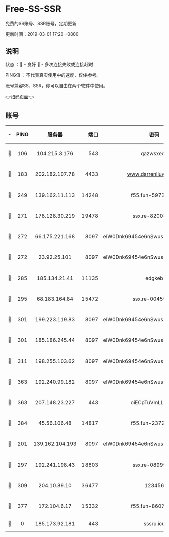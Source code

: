 # Free-SS-SSR

免费的SS账号、SSR账号，定期更新

更新时间：2019-03-01 17:20 +0800

## 说明

状态     ：🙂 - 良好 🙁 - 多次连接失败或连接超时

PING值   ：不代表真实使用中的速度，仅供参考。

账号兼容SS、SSR，你可以自由在两个软件中使用。

👉[扫码页面](https://liesauer.github.io/free-ss-ssr.github.io/)👈

## 账号

|-|PING|服务器|端口|密码|加密方式|区域|
|:----:|:----:|:-----:|-----:|:----:|:----:|:----:|
|🙂|106|104.215.3.176|543|qazwsxedc|aes-256-gcm|JP|
|🙂|183|202.182.107.78|4433|www.darrenliuwei.com|aes-256-cfb|JP|
|🙂|249|139.162.11.113|14248|f55.fun-59730477|aes-256-cfb|SG|
|🙂|271|178.128.30.219|19478|ssx.re-82003000|aes-256-cfb|SG|
|🙂|272|66.175.221.168|8097|eIW0Dnk69454e6nSwuspv9DmS201tQ0D|aes-256-cfb|US|
|🙂|272|23.92.25.101|8097|eIW0Dnk69454e6nSwuspv9DmS201tQ0D|aes-256-cfb|US|
|🙂|285|185.134.21.41|11135|edgkeb|aes-256-cfb|GB|
|🙂|295|68.183.164.84|15472|ssx.re-00459440|aes-256-cfb|US|
|🙂|301|199.223.119.83|8097|eIW0Dnk69454e6nSwuspv9DmS201tQ0D|aes-256-cfb|US|
|🙂|301|185.186.245.44|8097|eIW0Dnk69454e6nSwuspv9DmS201tQ0D|aes-256-cfb|NL|
|🙂|311|198.255.103.62|8097|eIW0Dnk69454e6nSwuspv9DmS201tQ0D|aes-256-cfb|US|
|🙂|363|192.240.99.182|8097|eIW0Dnk69454e6nSwuspv9DmS201tQ0D|aes-256-cfb|US|
|🙂|363|207.148.23.227|443|oiECpTuVmLLxk4Ts|aes-256-cfb|US|
|🙂|384|45.56.106.48|14817|f55.fun-23726526|aes-256-cfb|US|
|🙂|201|139.162.104.193|8097|eIW0Dnk69454e6nSwuspv9DmS201tQ0D|aes-256-cfb|JP|
|🙂|297|192.241.198.43|18803|ssx.re-08999110|aes-256-cfb|US|
|🙂|309|204.10.89.10|36477|123456|aes-256-cfb|US|
|🙂|377|172.104.6.17|15332|f55.fun-86079232|aes-256-cfb|US|
|🙁|0|185.173.92.181|443|sssru.icu|rc4-md5|RU|
